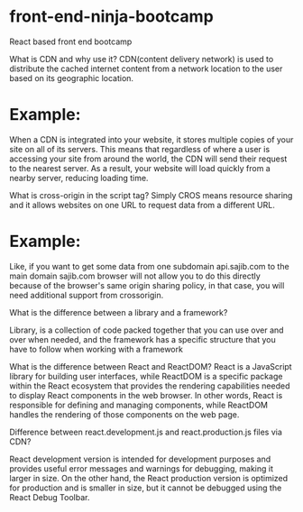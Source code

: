 # front-end-ninja-bootcamp
React based front end bootcamp


What is CDN and why use it?
CDN(content delivery network) is used to distribute the cached internet content from a network location to the user based on its geographic location.

Example:
=======
When a CDN is integrated into your website, it stores multiple copies of your site on all of its servers. This means that regardless of where a user is accessing your site from around the world, the CDN will send their request to the nearest server. As a result, your website will load quickly from a nearby server, reducing loading time.

What is cross-origin in the script tag?
Simply CROS means resource sharing and it allows websites on one URL to request data from a different URL.

Example:
=======
Like, if you want to get some data from one subdomain api.sajib.com to the main domain sajib.com browser will not allow you to do this directly because of the browser's same origin sharing policy, in that case, you will need additional support from crossorigin.


What is the difference between a library and a framework?

Library, is a collection of code packed together that you can use over and over when needed, and the framework has a specific structure that you have to follow when working with a framework

What is the difference between React and ReactDOM?
React is a JavaScript library for building user interfaces, while ReactDOM is a specific package within the React ecosystem that provides the rendering capabilities needed to display React components in the web browser. In other words, React is responsible for defining and managing components, while ReactDOM handles the rendering of those components on the web page.

Difference between react.development.js and react.production.js files via CDN?

React development version is intended for development purposes and provides useful error messages and warnings for debugging, making it larger in size. On the other hand, the React production version is optimized for production and is smaller in size, but it cannot be debugged using the React Debug Toolbar.


